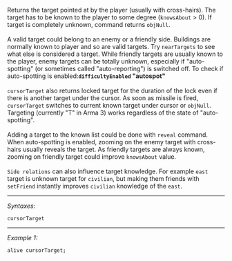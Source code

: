 Returns the target pointed at by the player (usually with cross-hairs). The target has to be known to the player to some degree (`knowsAbout` > 0). If target is completely unknown, command returns `objNull`.
<br><br>A valid target could belong to an enemy or a friendly side. Buildings are normally known to player and so are valid targets. Try `nearTargets` to see what else is considered a target. While friendly targets are usually known to the player, enemy targets can be totally unknown, especially if "auto-spotting" (or sometimes called "auto-reporting") is switched off. To check if auto-spotting is enabled:**`difficultyEnabled` "autospot"**
<br><br>`cursorTarget` also returns locked target for the duration of the lock even if there is another target under the cursor. As soon as missile is fired, `cursorTarget` switches to current known target under cursor or `objNull`. Targeting (currently "T" in Arma 3) works regardless of the state of "auto-spotting".
<br><br>Adding a target to the known list could be done with `reveal` command. When auto-spotting is enabled, zooming on the enemy target with cross-hairs usually reveals the target. As friendly targets are always known, zooming on friendly target could improve `knowsAbout` value.
<br><br>`Side relations` can also influence target knowledge. For example `east` target is unknown target for `civilian`, but making them friends with `setFriend` instantly improves `civilian` knowledge of the `east`.


---
*Syntaxes:*

`cursorTarget`

---
*Example 1:*

```sqf
alive cursorTarget;
```